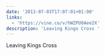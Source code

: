```yaml
---
date: '2013-07-03T17:07:01+01:00'
links:
  - 'https://vine.co/v/hWZPU0Aee2X'
description: 'Leaving Kings Cross '
---
```

Leaving Kings Cross 
